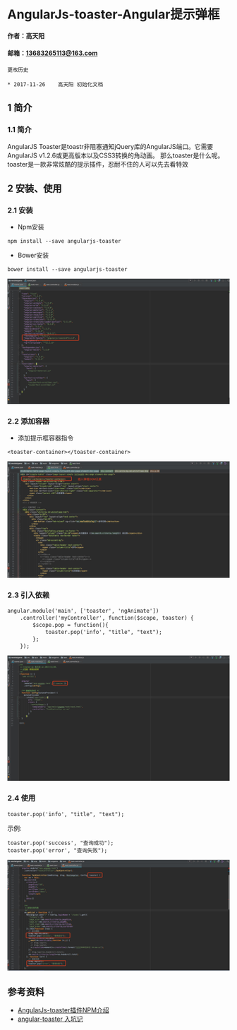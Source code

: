 # AngularJs-toaster-Angular提示弹框

#### 作者：高天阳
#### 邮箱：13683265113@163.com

```angular2html
更改历史

* 2017-11-26	高天阳	初始化文档

```

## 1 简介

### 1.1 简介

AngularJS Toaster是toastr非阻塞通知jQuery库的AngularJS端口。它需要AngularJS v1.2.6或更高版本以及CSS3转换的角动画。
那么toaster是什么呢。toaster是一款非常炫酷的提示插件，忍耐不住的人可以先去看特效

## 2 安装、使用

### 2.1 安装

* Npm安装

```angular2html
npm install --save angularjs-toaster
```

* Bower安装

```angular2html
bower install --save angularjs-toaster
```

![](/assets/AngularJs-toaster1.jpeg)

### 2.2 添加容器

* 添加提示框容器指令

```
<toaster-container></toaster-container>
```

![](/assets/AngularJs-toaster3.jpeg)

### 2.3 引入依赖

```angular2html
angular.module('main', ['toaster', 'ngAnimate'])
    .controller('myController', function($scope, toaster) {
        $scope.pop = function(){
            toaster.pop('info', "title", "text");
        };
    });
```

![](/assets/AngularJs-toaster2.jpeg)

### 2.4 使用

```angular2html
toaster.pop('info', "title", "text");
```

示例:
```angular2html
toaster.pop('success', "查询成功");
toaster.pop('error', "查询失败");
```

![](/assets/AngularJs-toaster4.jpeg)

## 参考资料

* [AngularJs-toaster插件NPM介绍](https://www.npmjs.com/package/angularjs-toaster)
* [angular-toaster 入坑记](http://blog.csdn.net/qq_26626113/article/details/53106688)